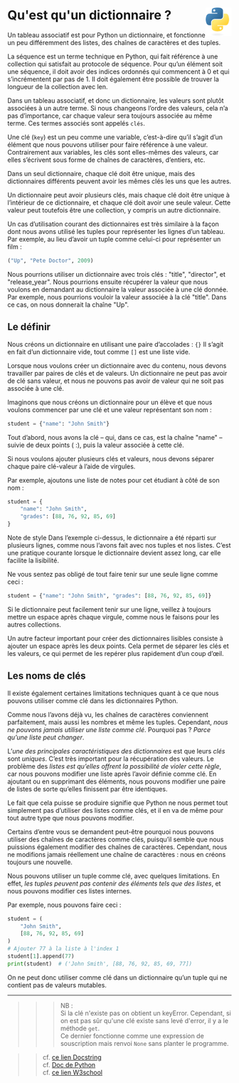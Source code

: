 # **Qu'est qu'un dictionnaire ?**  <a href="../../"><img align="right" src="../../src/images/Python-logo-notext.svg" alt="Python" title="Phthon" widht="auto" height="64px"></a>

Un tableau associatif est pour Python un dictionnaire, et fonctionne un peu différemment des listes, des chaînes de caractères et des tuples.

La séquence est un terme technique en Python, qui fait référence à une collection qui satisfait au protocole de séquence. Pour qu’un élément soit une séquence, il doit avoir des indices ordonnés qui commencent à 0 et qui s’incrémentent par pas de 1. Il doit également être possible de trouver la longueur de la collection avec len.

Dans un tableau associatif, et donc un dictionnaire, les valeurs sont plutôt associées à un autre terme. Si nous changeons l’ordre des valeurs, cela n’a pas d’importance, car chaque valeur sera toujours associée au même terme. Ces termes associés sont appelés `clés`.

Une clé (`key`) est un peu comme une variable, c’est-à-dire qu’il s’agit d’un élément que nous pouvons utiliser pour faire référence à une valeur. Contrairement aux variables, les clés sont elles-mêmes des valeurs, car elles s’écrivent sous forme de chaînes de caractères, d’entiers, etc.

Dans un seul dictionnaire, chaque clé doit être unique, mais des dictionnaires différents peuvent avoir les mêmes clés les uns que les autres.

Un dictionnaire peut avoir plusieurs clés, mais chaque clé doit être unique à l’intérieur de ce dictionnaire, et chaque clé doit avoir une seule valeur. Cette valeur peut toutefois être une collection, y compris un autre dictionnaire.

Un cas d’utilisation courant des dictionnaires est très similaire à la façon dont nous avons utilisé les tuples pour représenter les lignes d’un tableau. Par exemple, au lieu d’avoir un tuple comme celui-ci pour représenter un film :
```py
("Up", "Pete Doctor", 2009)
```
Nous pourrions utiliser un dictionnaire avec trois clés : "title", "director", et "release_year". Nous pourrions ensuite récupérer la valeur que nous voulons en demandant au dictionnaire la valeur associée à une clé donnée. Par exemple, nous pourrions vouloir la valeur associée à la clé "title". Dans ce cas, on nous donnerait la chaîne "Up".

## **Le définir**

Nous créons un dictionnaire en utilisant une paire d’accolades : `{}`
Il s’agit en fait d’un dictionnaire vide, tout comme `[]` est une liste vide.

Lorsque nous voulons créer un dictionnaire avec du contenu, nous devons travailler par paires de clés et de valeurs. Un dictionnaire ne peut pas avoir de clé sans valeur, et nous ne pouvons pas avoir de valeur qui ne soit pas associée à une clé.

Imaginons que nous créons un dictionnaire pour un élève et que nous voulons commencer par une clé et une valeur représentant son nom :
```py
student = {"name": "John Smith"}
```
Tout d’abord, nous avons la clé – qui, dans ce cas, est la chaîne "name" – suivie de deux points ( :), puis la valeur associée à cette clé.

Si nous voulons ajouter plusieurs clés et valeurs, nous devons séparer chaque paire clé-valeur à l’aide de virgules.

Par exemple, ajoutons une liste de notes pour cet étudiant à côté de son nom :
```py
student = {
    "name": "John Smith",
    "grades": [88, 76, 92, 85, 69]
}
```
Note de style
Dans l’exemple ci-dessus, le dictionnaire a été réparti sur plusieurs lignes, comme nous l’avons fait avec nos tuples et nos listes. C’est une pratique courante lorsque le dictionnaire devient assez long, car elle facilite la lisibilité.

Ne vous sentez pas obligé de tout faire tenir sur une seule ligne comme ceci :
```py
student = {"name": "John Smith", "grades": [88, 76, 92, 85, 69]}
```
Si le dictionnaire peut facilement tenir sur une ligne, veillez à toujours mettre un espace après chaque virgule, comme nous le faisons pour les autres collections.

Un autre facteur important pour créer des dictionnaires lisibles consiste à ajouter un espace après les deux points. Cela permet de séparer les clés et les valeurs, ce qui permet de les repérer plus rapidement d’un coup d’œil.

## **Les noms de clés**

Il existe également certaines limitations techniques quant à ce que nous pouvons utiliser comme clé dans les dictionnaires Python.

Comme nous l’avons déjà vu, les chaînes de caractères conviennent parfaitement, mais aussi les nombres et même les tuples. Cependant, _nous ne pouvons jamais utiliser une liste comme clé_. Pourquoi pas ? _Parce qu’une liste peut changer_.

L’_une des principales caractéristiques des dictionnaires_ est que leurs _clés_ sont _uniques_. C’est très important pour la récupération des valeurs. Le problème des _listes est qu’elles offrent la possibilité de violer cette règle_, car nous pouvons modifier une liste après l’avoir définie comme clé. En ajoutant ou en supprimant des éléments, nous pouvons modifier une paire de listes de sorte qu’elles finissent par être identiques.

Le fait que cela puisse se produire signifie que Python ne nous permet tout simplement pas d’utiliser des listes comme clés, et il en va de même pour tout autre type que nous pouvons modifier.

Certains d’entre vous se demandent peut-être pourquoi nous pouvons utiliser des chaînes de caractères comme clés, puisqu’il semble que nous puissions également modifier des chaînes de caractères. Cependant, nous ne modifions jamais réellement une chaîne de caractères : nous en créons toujours une nouvelle.

Nous pouvons utiliser un tuple comme clé, avec quelques limitations. En effet, _les tuples peuvent pas contenir des éléments tels que des listes_, et nous pouvons modifier ces listes internes.

Par exemple, nous pouvons faire ceci :
```py
student = (
    "John Smith",
    [88, 76, 92, 85, 69]
)
# Ajouter 77 à la liste à l'index 1
student[1].append(77)
print(student)  # ('John Smith', [88, 76, 92, 85, 69, 77])
```
On ne peut donc utiliser comme clé dans un dictionnaire qu’un tuple qui ne contient pas de valeurs mutables.

___
>>> NB :  
Si la clé n'existe pas on obtient un keyError.
Cependant, si on est pas sûr qu'une clé existe sans levé d'error, il y a le méthode `get`.  
Ce dernier fonctionne comme une expression de souscription mais renvoi `None` sans planter le programme.

>> cf. [ce lien Docstring](https://www.docstring.fr/glossaire/dictionnaire/)  
cf. [Doc de Python](https://docs.python.org/3/library/stdtypes.html#mapping-types-dict)  
cf. [ce lien W3school](https://www.w3schools.com/python/python_dictionaries.asp)